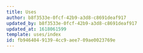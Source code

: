 ```yaml
---
title: Uses
author: b8f3533e-0fcf-42b9-a3d8-c8691deaf917
updated_by: b8f3533e-0fcf-42b9-a3d8-c8691deaf917
updated_at: 1618061599
template: uses/index
id: fb946404-9139-4cc9-aee7-09ae0023769e
---
```

